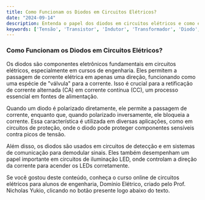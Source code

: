 ```yaml
---
title: Como Funcionam os Diodos em Circuitos Elétricos?
date: "2024-09-14"
description: Entenda o papel dos diodos em circuitos elétricos e como eles influenciam o comportamento do circuito.
keywords: ['Tensão', 'Transistor', 'Indutor', 'Transformador', 'Diodo', 'Resistente']
---
```


### Como Funcionam os Diodos em Circuitos Elétricos?

Os diodos são componentes eletrônicos fundamentais em circuitos elétricos, especialmente em cursos de engenharia. Eles permitem a passagem de corrente elétrica em apenas uma direção, funcionando como uma espécie de "válvula" para a corrente. Isso é crucial para a retificação de corrente alternada (CA) em corrente contínua (CC), um processo essencial em fontes de alimentação.

Quando um diodo é polarizado diretamente, ele permite a passagem de corrente, enquanto que, quando polarizado inversamente, ele bloqueia a corrente. Essa característica é utilizada em diversas aplicações, como em circuitos de proteção, onde o diodo pode proteger componentes sensíveis contra picos de tensão.

Além disso, os diodos são usados em circuitos de detecção e em sistemas de comunicação para demodular sinais. Eles também desempenham um papel importante em circuitos de iluminação LED, onde controlam a direção da corrente para acender os LEDs corretamente.

Se você gostou deste conteúdo, conheça o curso online de circuitos elétricos para alunos de engenharia, Domínio Elétrico, criado pelo Prof. Nicholas Yukio, clicando no botão presente logo abaixo do texto.